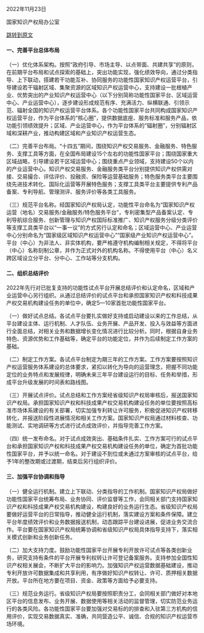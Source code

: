 2022年11月23日

国家知识产权局办公室

[跳转到原文](https://www.gov.cn/zhengce/zhengceku/2022-12/02/content_5729983.htm)

#### 一、完善平台总体布局

（一）优化体系架构。按照“政府引导、市场主导、以点带面、共建共享”的原则，在前期平台布局和试点探索的基础上，突出功能实现，强化绩效导向，通过分类指导、上下联动，搭建若干功能互补、协同服务的功能性国家知识产权运营平台，引导建设若干辐射区域、集聚资源的区域知识产权运营中心，支持建设一批根植产业、优势突出的产业知识产权运营中心（以下分别简称功能性国家平台、区域运营中心、产业运营中心），逐步建设形成规范有序、充满活力、纵横联通、引领示范、辐射全国的知识产权运营平台体系。各个功能性国家平台共同构成国家知识产权运营平台，作为平台体系的“核心圈”，提供数据底座、服务标准和服务产品，依功能引领绩效提升；区域、产业运营中心，作为平台体系的“辐射圈”，分别辐射区域和深耕产业，推动构建区域和产业知识产权运营生态。

（二）完善平台布局。“十四五”期间，围绕知识产权交易服务、金融服务、特色服务、支撑工具等方面，在全国布局建设15个左右的功能性国家平台；围绕国家重大区域战略，引导建设若干区域运营中心；围绕重点产业领域，支持建设50个以内的产业运营中心。知识产权交易服务、金融服务类平台分别提供知识产权供需对接、交易撮合、评估评价、投融资、保险等运营基础服务；特色服务类平台主要围绕先进技术转化、国际化运营等开展特色服务；支撑工具类平台主要提供专利产品备案、专利导航、管理测评、服务评价等各类工具服务。

（三）规范平台名称。经国家知识产权局认定，功能性平台命名为“国家知识产权运营（地名）交易服务/金融服务/特色服务平台”，专利密集型产品备案认定、专利导航综合服务、创新管理与知识产权国际标准推广、知识产权服务分级分类评价等支撑工具类平台以“一事一议”的方式另行认定和命名；区域运营中心、产业运营中心分别命名为“国家级区域知识产权运营中心”“国家级产业知识产权运营中心”。平台（中心）为非法人、非实体机构，要严格遵守机构编制相关规定，不得将平台（中心）名称刻制公章，并作为正式对外的机构名称。不得使用平台（中心）名义跨区域设立分平台、分中心、工作站等分支机构。

#### 二、组织总结评价

2022年先行对已批复支持的功能性试点平台开展总结评价和认定命名，区域和产业运营中心另行组织。从通过总结评价的试点平台和承担国家知识产权和科技成果产权交易机构建设任务的单位中，确定5—10家首批功能性国家平台。

（一）做好试点总结。各试点平台要扎实做好支持或启动建设以来的工作总结，从平台建设主体、运行机制、人才队伍、业务开展、产品开发、投入与效益等方面进行全面总结，对相关业务和数据增长变化情况进行比较分析。同时，根据自身业务特色、资源优势和工作基础等，确定平台的功能定位，并作为后续制定工作方案的基础。

（二）制定工作方案。各试点平台制定为期三年的工作方案。工作方案要按照知识产权运营服务体系建设的总体要求，紧扣以转化为导向的运营理念，把握不同功能定位的业务特点和发展规律，明确未来三年平台建设运行的目标、任务和举措，形成平台升级发展的时间表和路线图。

（三）开展试点评价。试点总结和工作方案经省级知识产权局审核后，报送国家知识产权局。承担国家知识产权和科技成果产权交易机构建设任务的单位要按照高标准市场体系建设的有关部署，切实加强专利转让许可服务，积极促进知识产权转移转化，并报送阶段性进展情况和相关工作方案。国家知识产权局通过材料核查、功能测试、实地调研等方式进行试点成效评价，并指导完善工作方案。

（四）统一发布命名。对于试点成效突出、基础条件扎实、工作方案可行的试点平台和承担国家知识产权和科技成果产权交易机构建设任务的单位，确定为首批功能性国家平台，并予以统一命名。对于建设不到位或未通过方案审核的试点平台，给予1年的整改期或过渡期，结束后另行组织评价。

#### 三、加强平台协调和指导

（一）健全运行机制。建立上下联动、分类指导的工作机制。国家知识产权局做好功能性国家平台统筹布局、业务协同、评价监督等工作，会同相关部门支持国家知识产权和科技成果产权交易机构建设，构建良好的业务运行生态。省级知识产权局要做好运营平台的日常指导，推动健全运行机制，落实建设方案和条件保障。建立平台年度绩效评价和业务数据报送机制，动态跟踪平台建设进展，促进业务交流合作。平台要在国家知识产权局统筹协调和省级知识产权局具体指导支持下，落实相关模式创新和业务创新任务。

（二）加大支持力度。鼓励功能性国家平台开展专利开放许可试点等各类创新业务，研究支持有条件的平台开展专利权转让许可登记备案服务。支持参加全国性知识产权相关展会，不断扩大平台的影响力。加强知识产权运营数据基础建设，推动专利开放许可数据集成和共享利用，有序做好知识产权转让、许可、质押相关数据开放。平台所在地方要在项目、资金、政策等方面给予必要支持。

（三）规范业务运行。省级知识产权局要按照职责分工，会同相关部门做好对本地区平台的信息发布、业务开展、数据使用等相关活动的监督管理，切实防范业务运行的各类风险。各功能性国家平台要加强对交易标的的排查和入驻第三方机构的信用评价，实现交易数据真实、准确，共同营造公平、诚信、合规的知识产权运营市场环境。